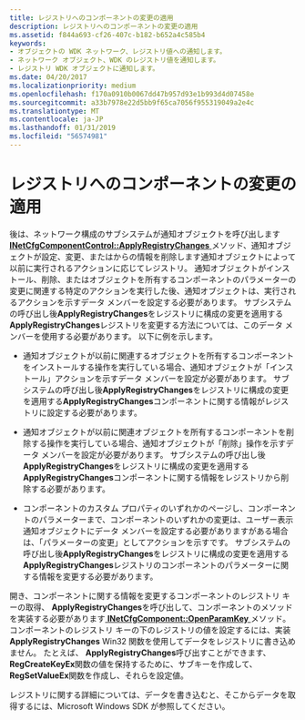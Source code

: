 ```yaml
---
title: レジストリへのコンポーネントの変更の適用
description: レジストリへのコンポーネントの変更の適用
ms.assetid: f844a693-cf26-407c-b182-b652a4c585b4
keywords:
- オブジェクトの WDK ネットワーク、レジストリ値への通知します。
- ネットワーク オブジェクト、WDK のレジストリ値を通知します。
- レジストリ WDK オブジェクトに通知します。
ms.date: 04/20/2017
ms.localizationpriority: medium
ms.openlocfilehash: f170a0910b0067dd47b957d93e1b993d4d07458e
ms.sourcegitcommit: a33b7978e22d5bb9f65ca7056f955319049a2e4c
ms.translationtype: MT
ms.contentlocale: ja-JP
ms.lasthandoff: 01/31/2019
ms.locfileid: "56574981"
---
```

# <a name="applying-component-changes-to-the-registry"></a>レジストリへのコンポーネントの変更の適用





後は、ネットワーク構成のサブシステムが通知オブジェクトを呼び出します[ **INetCfgComponentControl::ApplyRegistryChanges** ](https://msdn.microsoft.com/library/windows/hardware/ff547727)メソッド、通知オブジェクトが設定、変更、またはからの情報を削除します通知オブジェクトによって以前に実行されるアクションに応じてレジストリ。 通知オブジェクトがインストール、削除、またはオブジェクトを所有するコンポーネントのパラメーターの変更に関連する特定のアクションを実行した後、通知オブジェクトは、実行されるアクションを示すデータ メンバーを設定する必要があります。 サブシステムの呼び出し後**ApplyRegistryChanges**をレジストリに構成の変更を適用する**ApplyRegistryChanges**レジストリを変更する方法については、このデータ メンバーを使用する必要があります。 以下に例を示します。

-   通知オブジェクトが以前に関連するオブジェクトを所有するコンポーネントをインストールする操作を実行している場合、通知オブジェクトが「インストール」アクションを示すデータ メンバーを設定が必要があります。 サブシステムの呼び出し後**ApplyRegistryChanges**をレジストリに構成の変更を適用する**ApplyRegistryChanges**コンポーネントに関する情報がレジストリに設定する必要があります。

-   通知オブジェクトが以前に関連オブジェクトを所有するコンポーネントを削除する操作を実行している場合、通知オブジェクトが「削除」操作を示すデータ メンバーを設定が必要があります。 サブシステムの呼び出し後**ApplyRegistryChanges**をレジストリに構成の変更を適用する**ApplyRegistryChanges**コンポーネントに関する情報をレジストリから削除する必要があります。

-   コンポーネントのカスタム プロパティのいずれかのページし、コンポーネントのパラメーターまで、コンポーネントのいずれかの変更は、ユーザー表示通知オブジェクトにデータ メンバーを設定する必要がありますがある場合は、「パラメーターの変更」としてアクションを示すです。 サブシステムの呼び出し後**ApplyRegistryChanges**をレジストリに構成の変更を適用する**ApplyRegistryChanges**レジストリのコンポーネントのパラメーターに関する情報を変更する必要があります。

開き、コンポーネントに関する情報を変更するコンポーネントのレジストリ キーの取得、 **ApplyRegistryChanges**を呼び出して、コンポーネントのメソッドを実装する必要があります[ **INetCfgComponent::OpenParamKey** ](https://msdn.microsoft.com/library/windows/hardware/ff547890)メソッド。 コンポーネントのレジストリ キーの下のレジストリの値を設定するには、実装**ApplyRegistryChanges** Win32 関数を使用してデータをレジストリに書き込めません。 たとえば、 **ApplyRegistryChanges**呼び出すことができます、 **RegCreateKeyEx**関数の値を保持するために、サブキーを作成して、 **RegSetValueEx**関数を作成し、それらを設定値。

レジストリに関する詳細については、データを書き込むと、そこからデータを取得するには、Microsoft Windows SDK が参照してください。

 

 





